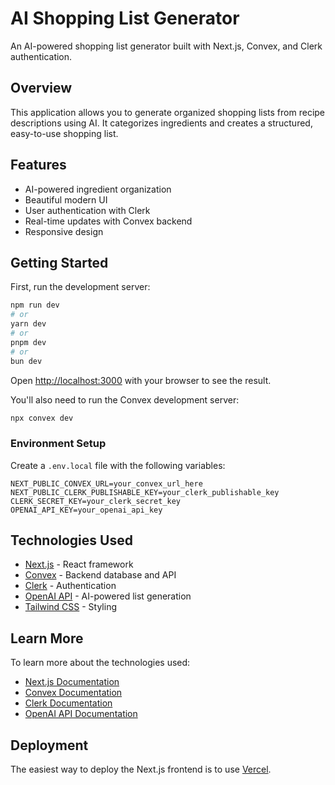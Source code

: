 # AI Shopping List Generator

An AI-powered shopping list generator built with Next.js, Convex, and Clerk authentication.

## Overview

This application allows you to generate organized shopping lists from recipe descriptions using AI. It categorizes ingredients and creates a structured, easy-to-use shopping list.

## Features

- AI-powered ingredient organization
- Beautiful modern UI
- User authentication with Clerk
- Real-time updates with Convex backend
- Responsive design

## Getting Started

First, run the development server:

```bash
npm run dev
# or
yarn dev
# or
pnpm dev
# or
bun dev
```

Open [http://localhost:3000](http://localhost:3000) with your browser to see the result.

You'll also need to run the Convex development server:

```bash
npx convex dev
```

### Environment Setup

Create a `.env.local` file with the following variables:

```
NEXT_PUBLIC_CONVEX_URL=your_convex_url_here
NEXT_PUBLIC_CLERK_PUBLISHABLE_KEY=your_clerk_publishable_key
CLERK_SECRET_KEY=your_clerk_secret_key
OPENAI_API_KEY=your_openai_api_key
```

## Technologies Used

- [Next.js](https://nextjs.org/) - React framework
- [Convex](https://www.convex.dev/) - Backend database and API
- [Clerk](https://clerk.com/) - Authentication
- [OpenAI API](https://openai.com/) - AI-powered list generation
- [Tailwind CSS](https://tailwindcss.com/) - Styling

## Learn More

To learn more about the technologies used:

- [Next.js Documentation](https://nextjs.org/docs)
- [Convex Documentation](https://docs.convex.dev/)
- [Clerk Documentation](https://clerk.com/docs)
- [OpenAI API Documentation](https://platform.openai.com/docs)

## Deployment

The easiest way to deploy the Next.js frontend is to use [Vercel](https://vercel.com/).

